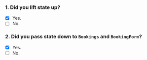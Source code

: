 ### 1. Did you lift state up?

- [x] Yes.
- [ ] No.

### 2. Did you pass state down to `Bookings` and `BookingForm`?

- [x] Yes.
- [ ] No.
